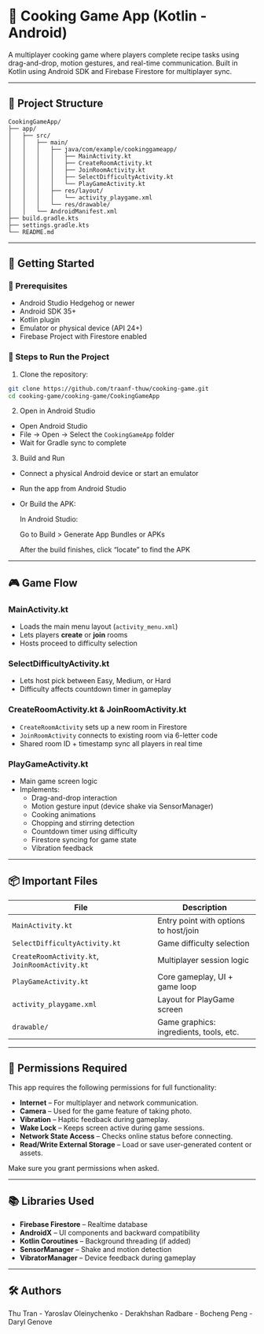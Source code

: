 
# 🍳 Cooking Game App (Kotlin - Android)

A multiplayer cooking game where players complete recipe tasks using drag-and-drop, motion gestures, and real-time communication. Built in Kotlin using Android SDK and Firebase Firestore for multiplayer sync.

---

## 📁 Project Structure

```
CookingGameApp/
├── app/
│   ├── src/
│   │   ├── main/
│   │   │   ├── java/com/example/cookinggameapp/
│   │   │   │   ├── MainActivity.kt
│   │   │   │   ├── CreateRoomActivity.kt
│   │   │   │   ├── JoinRoomActivity.kt
│   │   │   │   ├── SelectDifficultyActivity.kt
│   │   │   │   └── PlayGameActivity.kt
│   │   │   ├── res/layout/
│   │   │   │   └── activity_playgame.xml
│   │   │   └── res/drawable/
│   │   └── AndroidManifest.xml
├── build.gradle.kts
├── settings.gradle.kts
└── README.md
```

---

## 🚀 Getting Started

### 🧰 Prerequisites

- Android Studio Hedgehog or newer
- Android SDK 35+
- Kotlin plugin
- Emulator or physical device (API 24+)
- Firebase Project with Firestore enabled

### 🧪 Steps to Run the Project

1. Clone the repository:
```bash
git clone https://github.com/traanf-thuw/cooking-game.git
cd cooking-game/cooking-game/CookingGameApp
```

2.  Open in Android Studio

- Open Android Studio
- File → Open → Select the `CookingGameApp` folder
- Wait for Gradle sync to complete

3. Build and Run

- Connect a physical Android device or start an emulator
- Run the app from Android Studio
- Or Build the APK:

  In Android Studio:

  Go to Build > Generate App Bundles or APKs

  After the build finishes, click “locate” to find the APK

---


## 🎮 Game Flow

### MainActivity.kt
- Loads the main menu layout (`activity_menu.xml`)
- Lets players **create** or **join** rooms
- Hosts proceed to difficulty selection

### SelectDifficultyActivity.kt
- Lets host pick between Easy, Medium, or Hard
- Difficulty affects countdown timer in gameplay

### CreateRoomActivity.kt & JoinRoomActivity.kt
- `CreateRoomActivity` sets up a new room in Firestore
- `JoinRoomActivity` connects to existing room via 6-letter code
- Shared room ID + timestamp sync all players in real time

### PlayGameActivity.kt
- Main game screen logic
- Implements:
  - Drag-and-drop interaction
  - Motion gesture input (device shake via SensorManager)
  - Cooking animations
  - Chopping and stirring detection
  - Countdown timer using difficulty
  - Firestore syncing for game state
  - Vibration feedback

---

## 📦 Important Files

| File                                      | Description                                |
|-------------------------------------------|--------------------------------------------|
| `MainActivity.kt`                         | Entry point with options to host/join      |
| `SelectDifficultyActivity.kt`             | Game difficulty selection                  |
| `CreateRoomActivity.kt`, `JoinRoomActivity.kt` | Multiplayer session logic             |
| `PlayGameActivity.kt`                     | Core gameplay, UI + game loop              |
| `activity_playgame.xml`                   | Layout for PlayGame screen                 |
| `drawable/`                               | Game graphics: ingredients, tools, etc.    |

---

## 🔐 Permissions Required

This app requires the following permissions for full functionality:

- **Internet** – For multiplayer and network communication.
- **Camera** – Used for the game feature of taking photo.
- **Vibration** – Haptic feedback during gameplay.
- **Wake Lock** – Keeps screen active during game sessions.
- **Network State Access** – Checks online status before connecting.
- **Read/Write External Storage** – Load or save user-generated content or assets.

Make sure you grant permissions when asked.

---

## 📚 Libraries Used

- **Firebase Firestore** – Realtime database
- **AndroidX** – UI components and backward compatibility
- **Kotlin Coroutines** – Background threading (if added)
- **SensorManager** – Shake and motion detection
- **VibratorManager** – Device feedback during gameplay

---

## 🛠️ Authors

Thu Tran - Yaroslav Oleinychenko - Derakhshan Radbare - Bocheng Peng - Daryl Genove 

